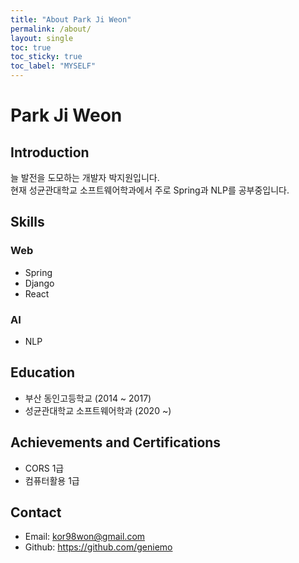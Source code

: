 ```yaml
---
title: "About Park Ji Weon"
permalink: /about/
layout: single
toc: true
toc_sticky: true
toc_label: "MYSELF"
---
```


# Park Ji Weon

## Introduction

늘 발전을 도모하는 개발자 박지원입니다.<br>
현재 성균관대학교 소프트웨어학과에서 주로 Spring과 NLP를 공부중입니다.

## Skills

### Web

- Spring
- Django
- React

### AI

- NLP

## Education

- 부산 동인고등학교 (2014 ~ 2017)
- 성균관대학교 소프트웨어학과 (2020 ~)

## Achievements and Certifications

- CORS 1급
- 컴퓨터활용 1급

## Contact

- Email: kor98won@gmail.com
- Github: https://github.com/geniemo
